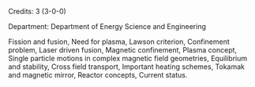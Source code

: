 Credits: 3 (3-0-0)

Department: Department of Energy Science and Engineering

Fission and fusion, Need for plasma, Lawson criterion, Confinement problem, Laser driven fusion, Magnetic confinement, Plasma concept, Single particle motions in complex magnetic field geometries, Equilibrium and stability, Cross field transport, Important heating schemes, Tokamak and magnetic mirror, Reactor concepts, Current status.
